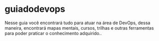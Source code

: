 # guiadodevops
Nesse guia você encontrará tudo para atuar na área de DevOps, dessa maneira, encontrará mapas mentais, cursos, trilhas e outras ferramentas para poder praticar o conhecimento adquirido..
